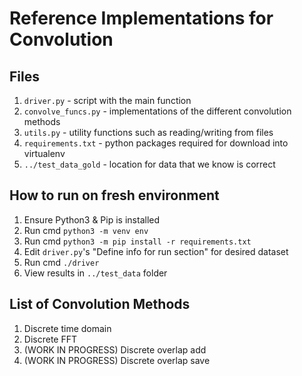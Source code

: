 # Reference Implementations for Convolution

## Files

1. `driver.py` - script with the main function
2. `convolve_funcs.py` - implementations of the different convolution methods
3. `utils.py` - utility functions such as reading/writing from files
4. `requirements.txt` - python packages required for download into virtualenv
5. `../test_data_gold` - location for data that we know is correct

## How to run on fresh environment

1. Ensure Python3 & Pip is installed
2. Run cmd `python3 -m venv env`
3. Run cmd `python3 -m pip install -r requirements.txt`
4. Edit `driver.py`'s "Define info for run section" for desired dataset
5. Run cmd `./driver`
6. View results in `../test_data` folder

## List of Convolution Methods

1. Discrete time domain
2. Discrete FFT
3. (WORK IN PROGRESS) Discrete overlap add
4. (WORK IN PROGRESS) Discrete overlap save